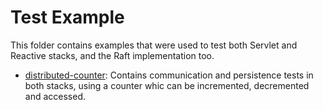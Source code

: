 # Test Example

This folder contains examples that were used to test both Servlet and Reactive stacks, and the Raft implementation too.

* [distributed-counter](https://github.com/joaop21/SpringRaft/tree/main/test-examples/distributed-counter): Contains communication and persistence tests in both stacks, using a counter whic can be incremented, decremented and accessed.

